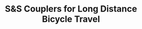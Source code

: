 ---
layout: community
category: community
title: "S&S Couplers for Long Distance Bicycle Travel"
description: "I would like to share with you that the time has come to pick up my bicycle with the new adaptation that they made, S&S Couplers which will allow me to transport my bicycle on an airplane easily."
isTopLevel: false
isSingleLevel: false
isArticle: false
datePublished: 2022-06-19 17:09:00 +0300
dateModified: 2022-06-19 17:09:00 +0300
published: false
---